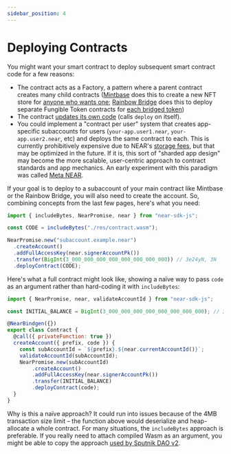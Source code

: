 ```yaml
---
sidebar_position: 4
---
```


# Deploying Contracts

You might want your smart contract to deploy subsequent smart contract code for a few reasons:

- The contract acts as a Factory, a pattern where a parent contract creates many child contracts ([Mintbase](https://www.mintbase.xyz/) does this to create a new NFT store for [anyone who wants one](https://docs.mintbase.xyz/creating/store/deploy-fee); [Rainbow Bridge](https://near.org/bridge/) does this to deploy separate Fungible Token contracts for [each bridged token](https://github.com/aurora-is-near/rainbow-token-connector/blob/ce7640da144f000e0a93b6d9373bbc2514e37f3b/bridge-token-factory/src/lib.rs#L311-L341))
- The contract [updates its own code](../../../2.develop/upgrade.md#programmatic-update) (calls `deploy` on itself).
- You could implement a "contract per user" system that creates app-specific subaccounts for users (`your-app.user1.near`, `your-app.user2.near`, etc) and deploys the same contract to each. This is currently prohibitively expensive due to NEAR's [storage fees](https://docs.near.org/concepts/storage/storage-staking), but that may be optimized in the future. If it is, this sort of "sharded app design" may become the more scalable, user-centric approach to contract standards and app mechanics. An early experiment with this paradigm was called [Meta NEAR](https://github.com/metanear).

If your goal is to deploy to a subaccount of your main contract like Mintbase or the Rainbow Bridge, you will also need to create the account. So, combining concepts from the last few pages, here's what you need:

```js
import { includeBytes, NearPromise, near } from "near-sdk-js";

const CODE = includeBytes("./res/contract.wasm");

NearPromise.new("subaccount.example.near")
  .createAccount()
  .addFullAccessKey(near.signerAccountPk())
  .transfer(BigInt(3_000_000_000_000_000_000_000_000)) // 3e24yN, 3N
  .deployContract(CODE);
```

Here's what a full contract might look like, showing a naïve way to pass `code` as an argument rather than hard-coding it with `includeBytes`:

```js
import { NearPromise, near, validateAccountId } from "near-sdk-js";

const INITIAL_BALANCE = BigInt(3_000_000_000_000_000_000_000_000); // 3e24yN, 3N

@NearBindgen({})
export class Contract {
  @call({ privateFunction: true })
  createAccount({ prefix, code }) {
    const subAccountId = `${prefix}.${near.currentAccountId()}`;
    validateAccountId(subAccountId);
    NearPromise.new(subAccountId)
        .createAccount()
        .addFullAccessKey(near.signerAccountPk())
        .transfer(INITIAL_BALANCE)
        .deployContract(code);
  }
}
```

Why is this a naïve approach? It could run into issues because of the 4MB transaction size limit – the function above would deserialize and heap-allocate a whole contract. For many situations, the `includeBytes` approach is preferable. If you really need to attach compiled Wasm as an argument, you might be able to copy the approach [used by Sputnik DAO v2](https://github.com/near-daos/sputnik-dao-contract/blob/a8fc9a8c1cbde37610e56e1efda8e5971e79b845/sputnikdao2/src/types.rs#L74-L142).
